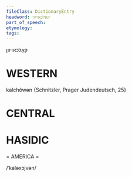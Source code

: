 ```yaml
---
fileClass: DictionaryEntry
headword: קאַלכאויוון
part_of_speech: 
etymology: 
tags: 
---
```

קאַלכאויוון

WESTERN
========

kalchôwən {Schnitzler, Prager Judendeutsch, 25}

CENTRAL
========

HASIDIC
=======
= AMERICA = 

/ˈkaləxɔjvən/